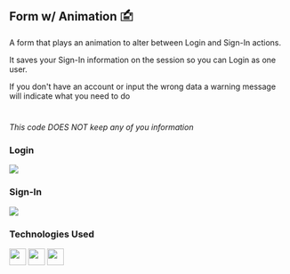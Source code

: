 ## Form w/ Animation 🖆

A form that plays an animation to alter between Login and Sign-In actions.

It saves your Sign-In information on the session so you can Login as one user.

If you don't have an account or input the wrong data a warning message will indicate what you need to do

#

*This code DOES NOT keep any of you information*

<div>
  
  ### Login
  <img src="https://github.com/HriqueP/Form_Animation_CSS/assets/122576373/23c60978-0696-402e-ab32-9ca3b48e385c"/>

  ### Sign-In
  <img src="https://github.com/HriqueP/Form_Animation_CSS/assets/122576373/ce4a9954-a524-4bc1-b7c1-16303aa5358a"/>
</div>

### Technologies Used
<div>
  <img src="https://cdn.jsdelivr.net/gh/devicons/devicon@latest/icons/html5/html5-original.svg" width="30" height="30"/>
  <img src="https://cdn.jsdelivr.net/gh/devicons/devicon@latest/icons/css3/css3-original.svg" width="30" height="30" />
  <img src="https://cdn.jsdelivr.net/gh/devicons/devicon@latest/icons/javascript/javascript-original.svg" width="30" height="30" />
</div>
